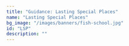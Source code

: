 ```yaml
---
title: "Guidance: Lasting Special Places"
name: "Lasting Special Places"
bg_image: "/images/banners/fish-school.jpg"
id: "LSP"
description: ""
---
```

